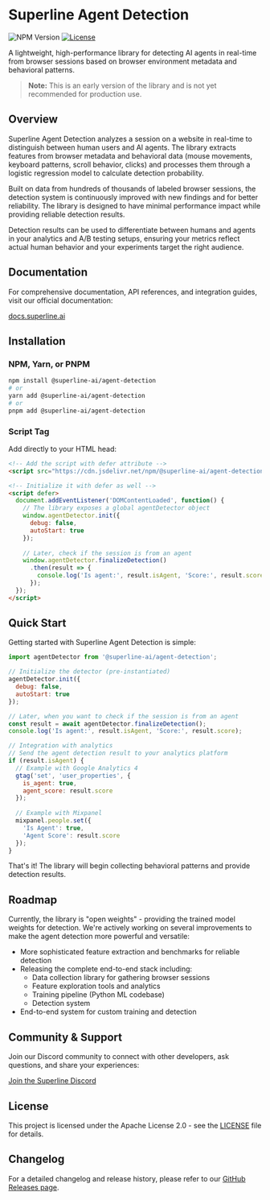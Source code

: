 # Superline Agent Detection

![NPM Version](https://img.shields.io/npm/v/%40superline-ai%2Fagent-detection)
[![License](https://img.shields.io/badge/License-Apache%202.0-blue.svg)](https://opensource.org/licenses/Apache-2.0)

A lightweight, high-performance library for detecting AI agents in real-time from browser sessions based on browser environment metadata and behavioral patterns.

> **Note:** This is an early version of the library and is not yet recommended for production use.

## Overview

Superline Agent Detection analyzes a session on a website in real-time to distinguish between human users and AI agents. The library extracts features from browser metadata and behavioral data (mouse movements, keyboard patterns, scroll behavior, clicks) and processes them through a logistic regression model to calculate detection probability.

Built on data from hundreds of thousands of labeled browser sessions, the detection system is continuously improved with new findings and for better reliability. The library is designed to have minimal performance impact while providing reliable detection results.

Detection results can be used to differentiate between humans and agents in your analytics and A/B testing setups, ensuring your metrics reflect actual human behavior and your experiments target the right audience.

## Documentation

For comprehensive documentation, API references, and integration guides, visit our official documentation:

[docs.superline.ai](https://docs.superline.ai)

## Installation

### NPM, Yarn, or PNPM

```bash
npm install @superline-ai/agent-detection
# or
yarn add @superline-ai/agent-detection
# or
pnpm add @superline-ai/agent-detection
```

### Script Tag

Add directly to your HTML head:

```html
<!-- Add the script with defer attribute -->
<script src="https://cdn.jsdelivr.net/npm/@superline-ai/agent-detection/dist/umd/index.umd.js" defer></script>

<!-- Initialize it with defer as well -->
<script defer>
  document.addEventListener('DOMContentLoaded', function() {
    // The library exposes a global agentDetector object
    window.agentDetector.init({
      debug: false,
      autoStart: true
    });
    
    // Later, check if the session is from an agent
    window.agentDetector.finalizeDetection()
      .then(result => {
        console.log('Is agent:', result.isAgent, 'Score:', result.score);
      });
  });
</script>
```

## Quick Start

Getting started with Superline Agent Detection is simple:

```javascript
import agentDetector from '@superline-ai/agent-detection';

// Initialize the detector (pre-instantiated)
agentDetector.init({
  debug: false,
  autoStart: true
});

// Later, when you want to check if the session is from an agent
const result = await agentDetector.finalizeDetection();
console.log('Is agent:', result.isAgent, 'Score:', result.score);

// Integration with analytics
// Send the agent detection result to your analytics platform
if (result.isAgent) {
  // Example with Google Analytics 4
  gtag('set', 'user_properties', {
    is_agent: true,
    agent_score: result.score
  });
  
  // Example with Mixpanel
  mixpanel.people.set({
    'Is Agent': true,
    'Agent Score': result.score
  });
}
```

That's it! The library will begin collecting behavioral patterns and provide detection results.

## Roadmap

Currently, the library is "open weights" - providing the trained model weights for detection. We're actively working on several improvements to make the agent detection more powerful and versatile:

- More sophisticated feature extraction and benchmarks for reliable detection
- Releasing the complete end-to-end stack including:
  - Data collection library for gathering browser sessions
  - Feature exploration tools and analytics
  - Training pipeline (Python ML codebase)
  - Detection system
- End-to-end system for custom training and detection

## Community & Support

Join our Discord community to connect with other developers, ask questions, and share your experiences:

[Join the Superline Discord](https://discord.gg/CnXvWasZ)

## License

This project is licensed under the Apache License 2.0 - see the [LICENSE](./LICENSE) file for details.

## Changelog

For a detailed changelog and release history, please refer to our [GitHub Releases page](https://github.com/superline-ai/agent-detection/releases). 